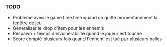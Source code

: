 ### TODO ###
* Problème avec le game.time.time quand on quitte momentanément la fenêtre de jeu
* Généraliser le drop d'item pour les ennemis
* Respawn + temps d'invulnérabilité quand le joueur est touché
* Score compté plusieurs fois quand l'ennemi est tué par plusieurs balles